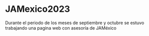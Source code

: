 # JAMexico2023
Durante el periodo de los meses de septiembre y octubre se estuvo trabajando una pagina web con asesoría de JAMéxico
